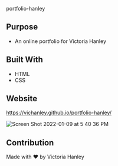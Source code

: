 portfolio-hanley

## Purpose
* An online portfolio for Victoria Hanley

## Built With
* HTML
* CSS
## Website
https://vichanley.github.io/portfolio-hanley/

![Screen Shot 2022-01-09 at 5 40 36 PM](https://user-images.githubusercontent.com/95722789/148705954-4cdc69aa-ee8a-446f-a48c-e653968383ba.png)

## Contribution
Made with ❤️ by Victoria Hanley

